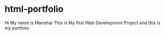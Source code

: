 # html-portfolio
Hi My name is Manohar This is My first Web Development Project and this is my portfolio
